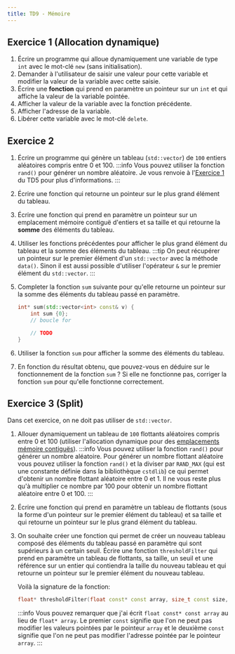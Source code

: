 ```yaml
---
title: TD9 - Mémoire
---
```


## Exercice 1 (Allocation dynamique)

1. Écrire un programme qui alloue dynamiquement une variable de type `int` avec le mot-clé `new` (sans initialisation).
2. Demander à l'utilisateur de saisir une valeur pour cette variable et modifier la valeur de la variable avec cette saisie.
3. Écrire une **fonction** qui prend en paramètre un pointeur sur un `int` et qui affiche la valeur de la variable pointée.
4. Afficher la valeur de la variable avec la fonction précédente.
5. Afficher l'adresse de la variable.
6. Libérer cette variable avec le mot-clé `delete`.

## Exercice 2

1. Écrire un programme qui génère un tableau (`std::vector`) de `100` entiers aléatoires compris entre 0 et 100.
    :::info
    Vous pouvez utiliser la fonction `rand()` pour générer un nombre aléatoire. Je vous renvoie à l'[Exercice 1](/TDs/S1/Arrays/#exercice-1-min--max) du TD5 pour plus d'informations.
    :::
1. Écrire une fonction qui retourne un pointeur sur le plus grand élément du tableau.

2. Écrire une fonction qui prend en paramètre un pointeur sur un emplacement mémoire contiguë d'entiers et sa taille et qui retourne la **somme** des éléments du tableau.

3. Utiliser les fonctions précédentes pour afficher le plus grand élément du tableau et la somme des éléments du tableau.
    :::tip
    On peut récupérer un pointeur sur le premier élément d'un `std::vector` avec la méthode `data()`.
    Sinon il est aussi possible d'utiliser l'opérateur `&` sur le premier élément du `std::vector`.
    :::

4. Completer la fonction `sum` suivante pour qu'elle retourne un pointeur sur la somme des éléments du tableau passé en paramètre.
    ```cpp
    int* sum(std::vector<int> const& v) {
        int sum {0};
        // boucle for

        // TODO
    }
    ```

5. Utiliser la fonction `sum` pour afficher la somme des éléments du tableau.
6. En fonction du résultat obtenu, que pouvez-vous en déduire sur le fonctionnement de la fonction `sum` ? Si elle ne fonctionne pas, corriger la fonction `sum` pour qu'elle fonctionne correctement.

## Exercice 3 (Split)

Dans cet exercice, on ne doit pas utiliser de `std::vector`.

1. Allouer dynamiquement un tableau de `100` flottants aléatoires compris entre 0 et 100 (utiliser l'allocation dynamique pour des [emplacements mémoire contiguës](/Lessons/S1/MemoryAllocation/#tableaux)).
    :::info
    Vous pouvez utiliser la fonction `rand()` pour générer un nombre aléatoire.
    Pour générer un nombre flottant aléatoire vous pouvez utiliser la fonction `rand()` et la diviser par `RAND_MAX` (qui est une constante définie dans la bibliothèque `cstdlib`) ce qui permet d'obtenir un nombre flottant aléatoire entre 0 et 1.
    Il ne vous reste plus qu'à multiplier ce nombre par 100 pour obtenir un nombre flottant aléatoire entre 0 et 100.
    :::

2. Écrire une fonction qui prend en paramètre un tableau de flottants (sous la forme d'un pointeur sur le premier élément du tableau) et sa taille et qui retourne un pointeur sur le plus grand élément du tableau.

3. On souhaite créer une fonction qui permet de créer un nouveau tableau composé des éléments du tableau passé en paramètre qui sont supérieurs à un certain seuil.
    Écrire une fonction `thresholdFilter` qui prend en paramètre un tableau de flottants, sa taille, un seuil et une référence sur un entier qui contiendra la taille du nouveau tableau et qui retourne un pointeur sur le premier élément du nouveau tableau.

    Voilà la signature de la fonction:
    ```cpp
    float* thresholdFilter(float const* const array, size_t const size, float const threshold, size_t& new_size);
    ```

    :::info
    Vous pouvez remarquer que j'ai écrit `float const* const array` au lieu de `float* array`. Le premier `const` signifie que l'on ne peut pas modifier les valeurs pointées par le pointeur `array` et le deuxième `const` signifie que l'on ne peut pas modifier l'adresse pointée par le pointeur `array`.
    :::
